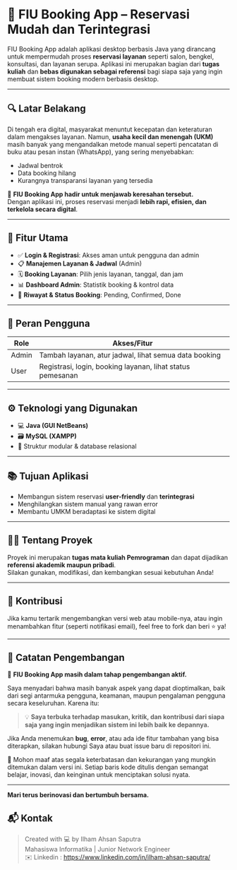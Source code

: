 # 📅 FIU Booking App – Reservasi Mudah dan Terintegrasi

FIU Booking App adalah aplikasi desktop berbasis Java yang dirancang untuk mempermudah proses **reservasi layanan** seperti salon, bengkel, konsultasi, dan layanan serupa. Aplikasi ini merupakan bagian dari **tugas kuliah** dan **bebas digunakan sebagai referensi** bagi siapa saja yang ingin membuat sistem booking modern berbasis desktop.

---

## 🔍 Latar Belakang

Di tengah era digital, masyarakat menuntut kecepatan dan keteraturan dalam mengakses layanan. Namun, **usaha kecil dan menengah (UKM)** masih banyak yang mengandalkan metode manual seperti pencatatan di buku atau pesan instan (WhatsApp), yang sering menyebabkan:

- Jadwal bentrok
- Data booking hilang
- Kurangnya transparansi layanan yang tersedia

🎯 **FIU Booking App hadir untuk menjawab keresahan tersebut.**  
Dengan aplikasi ini, proses reservasi menjadi **lebih rapi, efisien, dan terkelola secara digital**.

---

## 🎯 Fitur Utama

- ✅ **Login & Registrasi**: Akses aman untuk pengguna dan admin
- 📋 **Manajemen Layanan & Jadwal** (Admin)
- 🗓️ **Booking Layanan**: Pilih jenis layanan, tanggal, dan jam
- 📊 **Dashboard Admin**: Statistik booking & kontrol data
- 📁 **Riwayat & Status Booking**: Pending, Confirmed, Done

---

## 👤 Peran Pengguna

| Role     | Akses/Fitur                                                  |
|----------|--------------------------------------------------------------|
| Admin    | Tambah layanan, atur jadwal, lihat semua data booking        |
| User     | Registrasi, login, booking layanan, lihat status pemesanan   |

---

## ⚙️ Teknologi yang Digunakan

- 💻 **Java (GUI NetBeans)**
- 🗃️ **MySQL (XAMPP)**
- 📁 Struktur modular & database relasional

---

## 📚 Tujuan Aplikasi

- Membangun sistem reservasi **user-friendly** dan **terintegrasi**
- Menghilangkan sistem manual yang rawan error
- Membantu UMKM beradaptasi ke sistem digital

---
## 👨‍🎓 Tentang Proyek

Proyek ini merupakan **tugas mata kuliah Pemrograman** dan dapat dijadikan **referensi akademik maupun pribadi**.  
Silakan gunakan, modifikasi, dan kembangkan sesuai kebutuhan Anda!

---

## 🤝 Kontribusi

Jika kamu tertarik mengembangkan versi web atau mobile-nya, atau ingin menambahkan fitur (seperti notifikasi email), feel free to fork dan beri ⭐️ ya!

---

## 🚧 Catatan Pengembangan

📌 **FIU Booking App masih dalam tahap pengembangan aktif.**

Saya menyadari bahwa masih banyak aspek yang dapat dioptimalkan, baik dari segi antarmuka pengguna, keamanan, maupun pengalaman pengguna secara keseluruhan. Karena itu:

> 💡 **Saya terbuka terhadap masukan, kritik, dan kontribusi dari siapa saja yang ingin menjadikan sistem ini lebih baik ke depannya.**

Jika Anda menemukan **bug**, **error**, atau ada ide fitur tambahan yang bisa diterapkan, silakan hubungi Saya atau buat issue baru di repositori ini.

🙏 Mohon maaf atas segala keterbatasan dan kekurangan yang mungkin ditemukan dalam versi ini. Setiap baris kode ditulis dengan semangat belajar, inovasi, dan keinginan untuk menciptakan solusi nyata.

---

**Mari terus berinovasi dan bertumbuh bersama.**


## 📬 Kontak

> Created with 💻 by Ilham Ahsan Saputra  
> Mahasiswa Informatika | Junior Network Engineer  
> ✉️ Linkedin : https://www.linkedin.com/in/ilham-ahsan-saputra/

